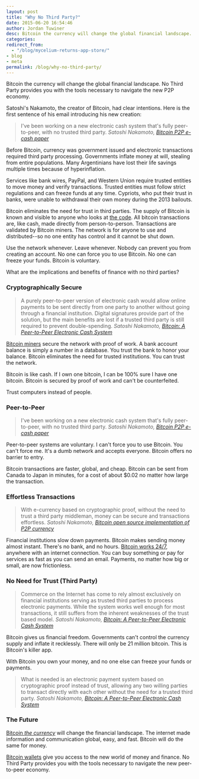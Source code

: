 ```yaml
---
layout: post
title: "Why No Third Party?"
date: 2015-06-20 16:54:46
author: Jordan Tuwiner
desc: Bitcoin the currency will change the global financial landscape. No Third Party provides you with the tools necessary to navigate the new P2P economy.
categories:
redirect_from:
  - "/blog/mycelium-returns-app-store/"
- blog
- meta
permalink: /blog/why-no-third-party/
---
```

Bitcoin the currency will change the global financial landscape. No Third Party provides you with the tools necessary to navigate the new P2P economy.
<!--more-->

Satoshi's Nakamoto, the creator of Bitcoin, had clear intentions. Here is the first sentence of his email introducing his new creation:
<blockquote>I've been working on a new electronic cash system that's fully
peer-to-peer, with no trusted third party.
<cite>Satoshi Nakamoto, <a href="http://satoshi.nakamotoinstitute.org/emails/cryptography/1/#selection-19.0-14.6">Bitcoin P2P e-cash paper</a></cite></blockquote>
Before Bitcoin, currency was government issued and electronic transactions required third party processing. Governments inflate money at will, stealing from entire populations. Many Argentinians have lost their life savings multiple times because of hyperinflation.

Services like bank wires, PayPal, and Western Union require trusted entities to move money and verify transactions. Trusted entities must follow strict regulations and can freeze funds at any time. Cypriots, who put their trust in banks, were unable to withdrawal their own money during the 2013 bailouts.

Bitcoin eliminates the need for trust in third parties. The supply of Bitcoin is known and visible to anyone who looks at <a href="https://github.com/bitcoin/bitcoin">the code</a>. All bitcoin transactions are, like cash, made directly from person-to-person. Transactions are validated by Bitcoin miners. The network is for anyone to use and distributed--so no one entity has control and it cannot be shut down.

Use the network whenever. Leave whenever. Nobody can prevent you from creating an account. No one can force you to use Bitcoin. No one can freeze your funds. Bitcoin is voluntary.

What are the implications and benefits of finance with no third parties?
<h3>Cryptographically Secure</h3>
<blockquote>A purely peer-to-peer version of electronic cash would allow online payments to be sent directly from one party to another without going through a financial institution. Digital signatures provide part of the solution, but the main benefits are lost if a trusted third party is still required to prevent double-spending.
<cite>Satoshi Nakamoto, <a href="http://nakamotoinstitute.org/bitcoin/#selection-37.4-37.325">Bitcoin: A Peer-to-Peer Electronic Cash System</a></cite></blockquote>
<a href="https://coincenter.org/2014/12/bitcoin-mining/">Bitcoin miners</a> secure the network with proof of work. A bank account balance is simply a number in a database. You trust the bank to honor your balance. Bitcoin eliminates the need for trusted institutions. You can trust the network.

Bitcoin is like cash. If I own one bitcoin, I can be 100% sure I have one bitcoin. Bitcoin is secured by proof of work and can't be counterfeited.

Trust computers instead of people.
<h3>Peer-to-Peer</h3>
<blockquote>I've been working on a new electronic cash system that's fully
peer-to-peer, with no trusted third party.
<cite>Satoshi Nakamoto, <a href="http://satoshi.nakamotoinstitute.org/emails/cryptography/1/#selection-19.0-14.6">Bitcoin P2P e-cash paper</a></cite></blockquote>
Peer-to-peer systems are voluntary. I can't force you to use Bitcoin. You can't force me. It's a dumb network and accepts everyone. Bitcoin offers no barrier to entry.

Bitcoin transactions are faster, global, and cheap. Bitcoin can be sent from Canada to Japan in minutes, for a cost of about $0.02 no matter how large the transaction.
<h3>Effortless Transactions</h3>
<blockquote>With e-currency based on cryptographic proof, without the need to trust a third party middleman, money can be secure and transactions effortless.
<cite>Satoshi Nakamoto, <a href="http://satoshi.nakamotoinstitute.org/posts/p2pfoundation/1/#selection-41.43-2.19">Bitcoin open source implementation of P2P currency</a></cite></blockquote>
Financial institutions slow down payments. Bitcoin makes sending money almost instant. There's no bank, and no hours. <a href="http://www.bitcoinuptime.com/">Bitcoin works 24/7</a>, anywhere with an internet connection. You can buy something or pay for services as fast as you can send an email. Payments, no matter how big or small, are now frictionless.
<h3>No Need for Trust (Third Party)</h3>
<blockquote>Commerce on the Internet has come to rely almost exclusively on financial institutions serving as trusted third parties to process electronic payments. While the system works well enough for most transactions, it still suffers from the inherent weaknesses of the trust based model.
<cite>Satoshi Nakamoto, <a href="http://nakamotoinstitute.org/bitcoin/#selection-45.4-45.286">Bitcoin: A Peer-to-Peer Electronic Cash System</a></cite></blockquote>
Bitcoin gives us financial freedom. Governments can't control the currency supply and inflate it recklessly. There will only be 21 million bitcoin. This is Bitcoin's killer app.

With Bitcoin you own your money, and no one else can freeze your funds or payments.
<blockquote>What is needed is an electronic payment system based on cryptographic proof instead of trust, allowing any two willing parties to transact directly with each other without the need for a trusted third party.
<cite>Satoshi Nakamoto, <a href="http://nakamotoinstitute.org/bitcoin/#selection-49.4-49.211">Bitcoin: A Peer-to-Peer Electronic Cash System</a></cite></blockquote>
<h3>The Future</h3>
<a href="http://bitstein.org/blog/bitcoin-the-currency/">Bitcoin<em> the currency</em></a> will change the financial landscape. The internet made information and communication global, easy, and fast. Bitcoin will do the same for money.

<a href="/wallets/">Bitcoin wallets</a> give you access to the new world of money and finance. No Third Party provides you with the tools necessary to navigate the new peer-to-peer economy.

[hampden]: https://github.com/jekyll/jekyll